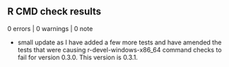 ## R CMD check results

0 errors | 0 warnings | 0 note

* small update as I have added a few more tests and have amended the tests that
were causing r-devel-windows-x86_64 command checks to fail for version 0.3.0. 
This version is 0.3.1.
